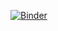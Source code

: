 [![Binder](https://mybinder.org/badge_logo.svg)](https://mybinder.org/v2/gh/python-villon/SNT_de_villele/main)